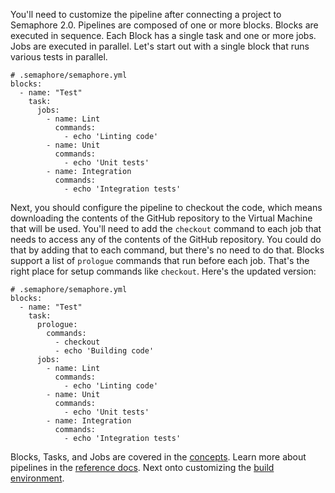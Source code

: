 You'll need to customize the pipeline after connecting a project to
Semaphore 2.0. Pipelines are composed of one or more blocks. Blocks are executed
in sequence. Each Block has a single task and one or more jobs. Jobs are executed in parallel.
Let's start out with a single block that runs various tests in
parallel.

<pre><code class="language-yaml"># .semaphore/semaphore.yml
blocks:
  - name: "Test"
    task:
      jobs:
        - name: Lint
          commands:
            - echo 'Linting code'
        - name: Unit
          commands:
            - echo 'Unit tests'
        - name: Integration
          commands:
            - echo 'Integration tests'
</code></pre>

Next, you should configure the pipeline to checkout the code,
which means downloading the contents of the GitHub repository to
the Virtual Machine that will be used. You'll need to add the
`checkout` command to each job that needs to access any of the contents of the GitHub repository.
You could do that by adding that to each command, but there's no need to do that. Blocks support a list of
`prologue` commands that run before each job. That's the right place
for setup commands like `checkout`. Here's the updated version:

<pre><code class="language-yaml"># .semaphore/semaphore.yml
blocks:
  - name: "Test"
    task:
      prologue:
        commands:
          - checkout
          - echo 'Building code'
      jobs:
        - name: Lint
          commands:
            - echo 'Linting code'
        - name: Unit
          commands:
            - echo 'Unit tests'
        - name: Integration
          commands:
            - echo 'Integration tests'
</code></pre>

Blocks, Tasks, and Jobs are covered in the [concepts][]. Learn more
about pipelines in the [reference docs][pipeline]. Next onto
customizing the [build environment][next].

[concepts]: https://docs.semaphoreci.com/article/62-concepts
[pipeline]: https://docs.semaphoreci.com/article/50-pipeline-yaml
[next]: https://docs.semaphoreci.com/article/65-customizing-build-environment
